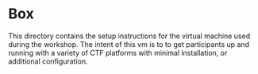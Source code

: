 # Box

This directory contains the setup instructions for the virtual machine used
during the workshop.  The intent of this vm is to to get participants up and
running with a variety of CTF platforms with minimal installation, or additional
configuration.
